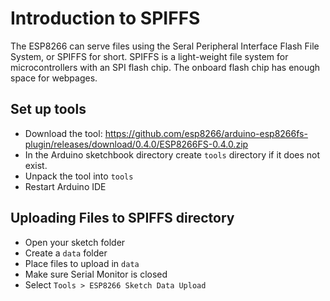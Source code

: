 # Introduction to SPIFFS
The ESP8266 can serve files using the Seral Peripheral Interface Flash File System, or SPIFFS for short. SPIFFS is a light-weight file system for microcontrollers with an SPI flash chip. The onboard flash chip has enough space for webpages.

## Set up tools
* Download the tool: https://github.com/esp8266/arduino-esp8266fs-plugin/releases/download/0.4.0/ESP8266FS-0.4.0.zip
* In the Arduino sketchbook directory create `tools` directory if it does not exist.
* Unpack the tool into `tools` 
* Restart Arduino IDE

## Uploading Files to SPIFFS directory
* Open your sketch folder  
* Create a `data` folder
* Place files to upload in `data`
* Make sure Serial Monitor is closed
* Select `Tools > ESP8266 Sketch Data Upload`